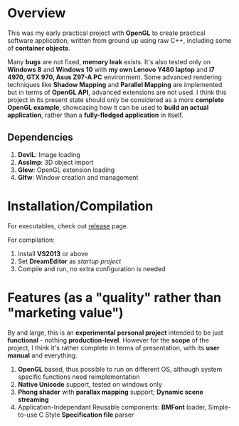 # Overview

This was my early practical project with **OpenGL** to create practical software application, written from ground up using raw C++, including some of **container objects**.

Many **bugs** are not fixed, **memory leak** exists. It's also tested only on **Windows 8** and **Windows 10** with **my own Lenovo Y480 laptop** and **i7 4970, GTX 970, Asus Z97-A PC** environment. Some advanced rendering techniques like **Shadow Mapping** and **Parallel Mapping** are implemented but in terms of **OpenGL API**, advanced extensions are not used. I think this project in its present state should only be considered as a more **complete OpenGL example**, showcasing how it can be used to **build an actual application**, rather than a **fully-fledged application** in itself.

## Dependencies

1. **DevIL**: Image loading
2. **AssImp**: 3D object import
3. **Glew**: OpenGL extension loading
4. **Glfw**: Window creation and management

# Installation/Compilation

For executables, check out [release](https://github.com/szinubuntu/NodeEditor/releases) page.

For compilation:

1. Install **VS2013** or above
2. Set **DreamEditor** as *startup project*
3. Compile and run, no extra configuration is needed

# Features (as a "quality" rather than "marketing value")

By and large, this is an **experimental** **personal project** intended to be just **functional** - nothing **production-level**. However for the **scope** of the project, I think it's rather complete in terms of presentation, with its **user manual** and everything.

1. **OpenGL** based, thus possible to run on different OS, although system specific functions need reimplementation
2. **Native Unicode** support, tested on windows only
3. **Phong shader** with **parallax mapping** support; **Dynamic scene streaming**
4. Application-Independant Reusable components: **BMFont** loader, Simple-to-use C Style **Specification file** parser